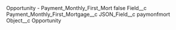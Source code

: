 <?xml version="1.0" encoding="UTF-8"?>
<CustomMetadata xmlns="http://soap.sforce.com/2006/04/metadata" xmlns:xsi="http://www.w3.org/2001/XMLSchema-instance" xmlns:xsd="http://www.w3.org/2001/XMLSchema">
    <label>Opportunity - Payment_Monthly_First_Mort</label>
    <protected>false</protected>
    <values>
        <field>Field__c</field>
        <value xsi:type="xsd:string">Payment_Monthly_First_Mortgage__c</value>
    </values>
    <values>
        <field>JSON_Field__c</field>
        <value xsi:type="xsd:string">paymonfmort</value>
    </values>
    <values>
        <field>Object__c</field>
        <value xsi:type="xsd:string">Opportunity</value>
    </values>
</CustomMetadata>
